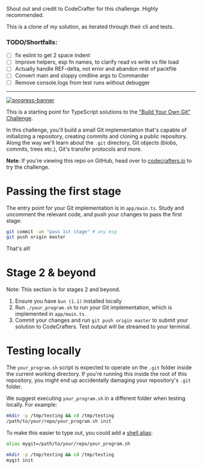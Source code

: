 Shout out and credit to CodeCrafter for this challenge. Highly recommended.

This is a clone of my solution, as iterated through their cli and tests.

### TODO/Shortfalls:
 - [ ] fix eslint to get 2 space indent 
 - [ ] Improve helpers, esp fn names, to clarify read vs write vs file load
 - [ ] Actually handle REF-delta, not error and abandon rest of packfile
 - [ ] Convert main and sloppy cmdline args to Commander
 - [ ] Remove console.logs from test runs without debugger

---
[![progress-banner](https://backend.codecrafters.io/progress/git/8d79512b-ae04-4119-a028-33eecab83985)](https://app.codecrafters.io/users/codecrafters-bot?r=2qF)

This is a starting point for TypeScript solutions to the
["Build Your Own Git" Challenge](https://codecrafters.io/challenges/git).

In this challenge, you'll build a small Git implementation that's capable of
initializing a repository, creating commits and cloning a public repository.
Along the way we'll learn about the `.git` directory, Git objects (blobs,
commits, trees etc.), Git's transfer protocols and more.

**Note**: If you're viewing this repo on GitHub, head over to
[codecrafters.io](https://codecrafters.io) to try the challenge.

# Passing the first stage

The entry point for your Git implementation is in `app/main.ts`. Study and
uncomment the relevant code, and push your changes to pass the first stage:

```sh
git commit -am "pass 1st stage" # any msg
git push origin master
```

That's all!

# Stage 2 & beyond

Note: This section is for stages 2 and beyond.

1. Ensure you have `bun (1.1)` installed locally
1. Run `./your_program.sh` to run your Git implementation, which is implemented
   in `app/main.ts`.
1. Commit your changes and run `git push origin master` to submit your solution
   to CodeCrafters. Test output will be streamed to your terminal.

# Testing locally

The `your_program.sh` script is expected to operate on the `.git` folder inside
the current working directory. If you're running this inside the root of this
repository, you might end up accidentally damaging your repository's `.git`
folder.

We suggest executing `your_program.sh` in a different folder when testing
locally. For example:

```sh
mkdir -p /tmp/testing && cd /tmp/testing
/path/to/your/repo/your_program.sh init
```

To make this easier to type out, you could add a
[shell alias](https://shapeshed.com/unix-alias/):

```sh
alias mygit=/path/to/your/repo/your_program.sh

mkdir -p /tmp/testing && cd /tmp/testing
mygit init
```
